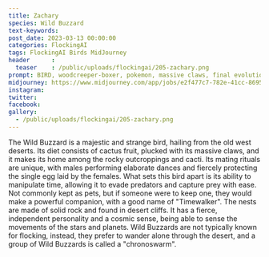 ```yaml
---
title: Zachary
species: Wild Buzzard
text-keywords: 
post_date: 2023-03-13 00:00:00
categories: FlockingAI
tags: FlockingAI Birds MidJourney 
header      :
  teaser    : /public/uploads/flockingai/205-zachary.png
prompt: BIRD, woodcreeper-boxer, pokemon, massive claws, final evolution, detailed garden background, cinematic, in the style of Breath of the Wild 1350
midjourney: https://www.midjourney.com/app/jobs/e2f477c7-782e-41cc-8695-90a77fa7d680
instagram: 
twitter: 
facebook: 
gallery: 
  - /public/uploads/flockingai/205-zachary.png
---
```


The Wild Buzzard is a majestic and strange bird, hailing from the old west deserts. Its diet consists of cactus fruit, plucked with its massive claws, and it makes its home among the rocky outcroppings and cacti. Its mating rituals are unique, with males performing elaborate dances and fiercely protecting the single egg laid by the females. What sets this bird apart is its ability to manipulate time, allowing it to evade predators and capture prey with ease. Not commonly kept as pets, but if someone were to keep one, they would make a powerful companion, with a good name of "Timewalker". The nests are made of solid rock and found in desert cliffs. It has a fierce, independent personality and a cosmic sense, being able to sense the movements of the stars and planets. Wild Buzzards are not typically known for flocking, instead, they prefer to wander alone through the desert, and a group of Wild Buzzards is called a "chronoswarm".

